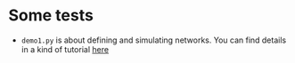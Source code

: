 # Some tests

- `demo1.py` is about defining and simulating networks. You can find details in a kind of tutorial [here](http://math.univ-lyon1.fr/homes-www/herbach/harissa/demo1.html)

